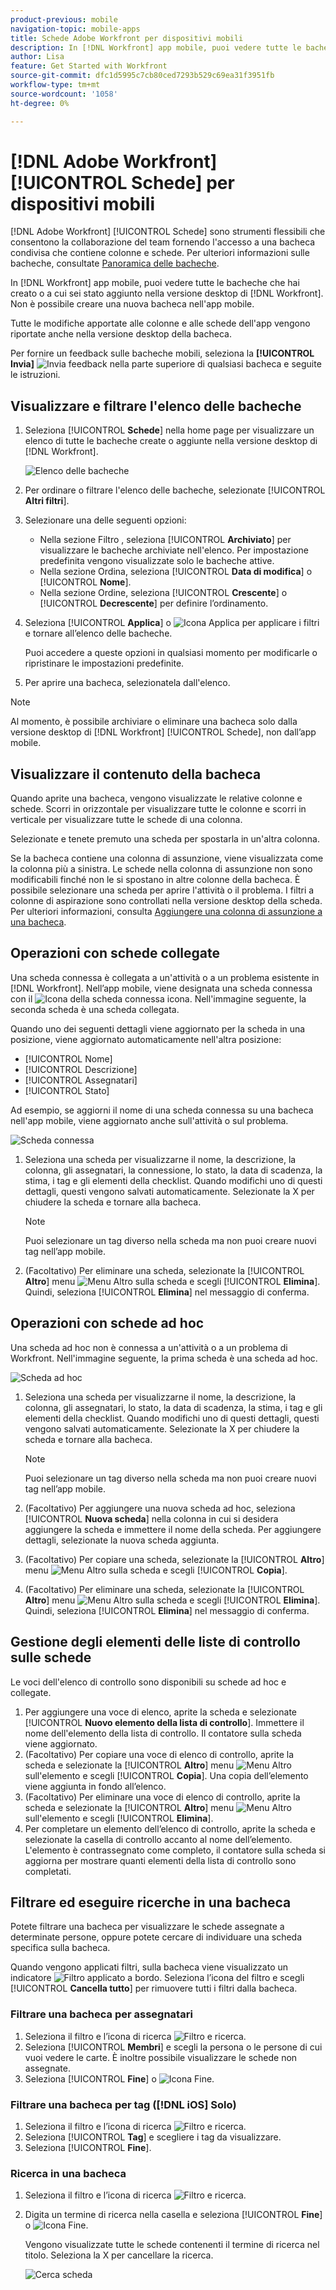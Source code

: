```yaml
---
product-previous: mobile
navigation-topic: mobile-apps
title: Schede Adobe Workfront per dispositivi mobili
description: In [!DNL Workfront] app mobile, puoi vedere tutte le bacheche che hai creato o a cui sei stato aggiunto nella versione desktop di [!DNL Workfront].
author: Lisa
feature: Get Started with Workfront
source-git-commit: dfc1d5995c7cb80ced7293b529c69ea31f3951fb
workflow-type: tm+mt
source-wordcount: '1058'
ht-degree: 0%

---
```


# [!DNL Adobe Workfront] [!UICONTROL Schede] per dispositivi mobili

[!DNL Adobe Workfront] [!UICONTROL Schede] sono strumenti flessibili che consentono la collaborazione del team fornendo l&#39;accesso a una bacheca condivisa che contiene colonne e schede. Per ulteriori informazioni sulle bacheche, consultate [Panoramica delle bacheche](/help/quicksilver/agile/boards-overview.md).

In [!DNL Workfront] app mobile, puoi vedere tutte le bacheche che hai creato o a cui sei stato aggiunto nella versione desktop di [!DNL Workfront]. Non è possibile creare una nuova bacheca nell&#39;app mobile.

Tutte le modifiche apportate alle colonne e alle schede dell&#39;app vengono riportate anche nella versione desktop della bacheca.

Per fornire un feedback sulle bacheche mobili, seleziona la **[!UICONTROL Invia]** ![Invia feedback](assets/mobile-send-feedback-icon.png) nella parte superiore di qualsiasi bacheca e seguite le istruzioni.

## Visualizzare e filtrare l&#39;elenco delle bacheche

1. Seleziona [!UICONTROL **Schede**] nella home page per visualizzare un elenco di tutte le bacheche create o aggiunte nella versione desktop di [!DNL Workfront].

   ![Elenco delle bacheche](assets/mobile-all-boards-displayed.png)

1. Per ordinare o filtrare l&#39;elenco delle bacheche, selezionate [!UICONTROL **Altri filtri**].
1. Selezionare una delle seguenti opzioni:

   * Nella sezione Filtro , seleziona [!UICONTROL **Archiviato**] per visualizzare le bacheche archiviate nell&#39;elenco. Per impostazione predefinita vengono visualizzate solo le bacheche attive.
   * Nella sezione Ordina, seleziona [!UICONTROL **Data di modifica**] o [!UICONTROL **Nome**].
   * Nella sezione Ordine, seleziona [!UICONTROL **Crescente**] o [!UICONTROL **Decrescente**] per definire l’ordinamento.

1. Seleziona [!UICONTROL **Applica**] o ![Icona Applica](assets/mobile-apply-icon-checkmark.png) per applicare i filtri e tornare all’elenco delle bacheche.

   Puoi accedere a queste opzioni in qualsiasi momento per modificarle o ripristinare le impostazioni predefinite.

1. Per aprire una bacheca, selezionatela dall&#39;elenco.

>[!NOTE]
>
>Al momento, è possibile archiviare o eliminare una bacheca solo dalla versione desktop di [!DNL Workfront] [!UICONTROL Schede], non dall’app mobile.

## Visualizzare il contenuto della bacheca

Quando aprite una bacheca, vengono visualizzate le relative colonne e schede. Scorri in orizzontale per visualizzare tutte le colonne e scorri in verticale per visualizzare tutte le schede di una colonna.

Selezionate e tenete premuto una scheda per spostarla in un&#39;altra colonna.

Se la bacheca contiene una colonna di assunzione, viene visualizzata come la colonna più a sinistra. Le schede nella colonna di assunzione non sono modificabili finché non le si spostano in altre colonne della bacheca. È possibile selezionare una scheda per aprire l&#39;attività o il problema. I filtri a colonne di aspirazione sono controllati nella versione desktop della scheda. Per ulteriori informazioni, consulta [Aggiungere una colonna di assunzione a una bacheca](/help/quicksilver/agile/use-boards-agile-planning-tools/add-intake-column-to-board.md).

## Operazioni con schede collegate

Una scheda connessa è collegata a un&#39;attività o a un problema esistente in [!DNL Workfront]. Nell’app mobile, viene designata una scheda connessa con il ![Icona della scheda connessa](assets/mobile-boards-connected-card-icon.png) icona. Nell&#39;immagine seguente, la seconda scheda è una scheda collegata.

Quando uno dei seguenti dettagli viene aggiornato per la scheda in una posizione, viene aggiornato automaticamente nell&#39;altra posizione:

* [!UICONTROL Nome]
* [!UICONTROL Descrizione]
* [!UICONTROL Assegnatari]
* [!UICONTROL Stato]

Ad esempio, se aggiorni il nome di una scheda connessa su una bacheca nell&#39;app mobile, viene aggiornato anche sull&#39;attività o sul problema.

![Scheda connessa](assets/mobile-types-of-cards.png)

1. Seleziona una scheda per visualizzarne il nome, la descrizione, la colonna, gli assegnatari, la connessione, lo stato, la data di scadenza, la stima, i tag e gli elementi della checklist. Quando modifichi uno di questi dettagli, questi vengono salvati automaticamente. Selezionate la X per chiudere la scheda e tornare alla bacheca.

   >[!NOTE]
   >
   >Puoi selezionare un tag diverso nella scheda ma non puoi creare nuovi tag nell’app mobile.

1. (Facoltativo) Per eliminare una scheda, selezionate la [!UICONTROL **Altro**] menu ![Menu Altro](assets/more-icon-spectrum.png) sulla scheda e scegli [!UICONTROL **Elimina**]. Quindi, seleziona [!UICONTROL **Elimina**] nel messaggio di conferma.

## Operazioni con schede ad hoc

Una scheda ad hoc non è connessa a un&#39;attività o a un problema di Workfront. Nell&#39;immagine seguente, la prima scheda è una scheda ad hoc.

![Scheda ad hoc](assets/mobile-types-of-cards.png)

1. Seleziona una scheda per visualizzarne il nome, la descrizione, la colonna, gli assegnatari, lo stato, la data di scadenza, la stima, i tag e gli elementi della checklist. Quando modifichi uno di questi dettagli, questi vengono salvati automaticamente. Selezionate la X per chiudere la scheda e tornare alla bacheca.

   >[!NOTE]
   >
   >Puoi selezionare un tag diverso nella scheda ma non puoi creare nuovi tag nell’app mobile.

1. (Facoltativo) Per aggiungere una nuova scheda ad hoc, seleziona [!UICONTROL **Nuova scheda**] nella colonna in cui si desidera aggiungere la scheda e immettere il nome della scheda. Per aggiungere dettagli, selezionate la nuova scheda aggiunta.

1. (Facoltativo) Per copiare una scheda, selezionate la [!UICONTROL **Altro**] menu ![Menu Altro](assets/more-icon-spectrum.png) sulla scheda e scegli [!UICONTROL **Copia**].

1. (Facoltativo) Per eliminare una scheda, selezionate la [!UICONTROL **Altro**] menu ![Menu Altro](assets/more-icon-spectrum.png) sulla scheda e scegli [!UICONTROL **Elimina**]. Quindi, seleziona [!UICONTROL **Elimina**] nel messaggio di conferma.

## Gestione degli elementi delle liste di controllo sulle schede

Le voci dell&#39;elenco di controllo sono disponibili su schede ad hoc e collegate.

1. Per aggiungere una voce di elenco, aprite la scheda e selezionate [!UICONTROL **Nuovo elemento della lista di controllo**]. Immettere il nome dell&#39;elemento della lista di controllo. Il contatore sulla scheda viene aggiornato.
1. (Facoltativo) Per copiare una voce di elenco di controllo, aprite la scheda e selezionate la [!UICONTROL **Altro**] menu ![Menu Altro](assets/more-icon-spectrum.png) sull&#39;elemento e scegli [!UICONTROL **Copia**]. Una copia dell’elemento viene aggiunta in fondo all’elenco.
1. (Facoltativo) Per eliminare una voce di elenco di controllo, aprite la scheda e selezionate la [!UICONTROL **Altro**] menu ![Menu Altro](assets/more-icon-spectrum.png) sull&#39;elemento e scegli [!UICONTROL **Elimina**].
1. Per completare un elemento dell’elenco di controllo, aprite la scheda e selezionate la casella di controllo accanto al nome dell’elemento.
L&#39;elemento è contrassegnato come completo, il contatore sulla scheda si aggiorna per mostrare quanti elementi della lista di controllo sono completati.

## Filtrare ed eseguire ricerche in una bacheca

Potete filtrare una bacheca per visualizzare le schede assegnate a determinate persone, oppure potete cercare di individuare una scheda specifica sulla bacheca.

Quando vengono applicati filtri, sulla bacheca viene visualizzato un indicatore ![Filtro applicato a bordo](assets/active-filter-mobile-boards.png). Seleziona l’icona del filtro e scegli [!UICONTROL **Cancella tutto**] per rimuovere tutti i filtri dalla bacheca.

### Filtrare una bacheca per assegnatari

1. Seleziona il filtro e l’icona di ricerca ![Filtro e ricerca](assets/filter-search-icon-mobile-boards.png).
1. Seleziona [!UICONTROL **Membri**] e scegli la persona o le persone di cui vuoi vedere le carte. È inoltre possibile visualizzare le schede non assegnate.
1. Seleziona [!UICONTROL **Fine**] o ![Icona Fine](assets/mobile-apply-icon-checkmark.png).

### Filtrare una bacheca per tag ([!DNL iOS] Solo)

1. Seleziona il filtro e l’icona di ricerca ![Filtro e ricerca](assets/filter-search-icon-mobile-boards.png).
1. Seleziona [!UICONTROL **Tag**] e scegliere i tag da visualizzare.
1. Seleziona [!UICONTROL **Fine**].

### Ricerca in una bacheca

1. Seleziona il filtro e l’icona di ricerca ![Filtro e ricerca](assets/filter-search-icon-mobile-boards.png).
1. Digita un termine di ricerca nella casella e seleziona [!UICONTROL **Fine**] o ![Icona Fine](assets/mobile-apply-icon-checkmark.png).

   Vengono visualizzate tutte le schede contenenti il termine di ricerca nel titolo.
Seleziona la X per cancellare la ricerca.

   ![Cerca scheda](assets/mobile-search-for-card.png)
